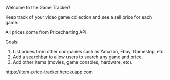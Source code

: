 Welcome to the Game Tracker!

Keep track of your video game collection and see a sell price for each game. 

All prices come from Pricecharting API.

Goals: 
1) List prices from other companies such as Amazon, Ebay, Gamestop, etc.
2) Add a searchbar to allow users to search any game and price.
3) Add other items (movies, game consoles, hardware, etc).


https://item-price-tracker.herokuapp.com

